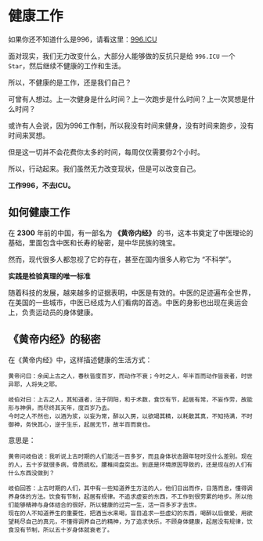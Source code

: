 # 健康工作

如果你还不知道什么是996，请看这里：[996.ICU](https://github.com/996icu/996.ICU)

面对现实，我们无力改变什么，大部分人能够做的反抗只是给 `996.ICU` 一个 `Star`，然后继续不健康的工作和生活。

所以，不健康的是工作，还是我们自己？

可曾有人想过。上一次健身是什么时间？上一次跑步是什么时间？上一次冥想是什么时间？

或许有人会说，因为996工作制，所以我没有时间来健身，没有时间来跑步，没有时间来冥想。

但是这一切并不会花费你太多的时间，每周仅仅需要你2个小时。

所以，行动起来。我们虽然无力改变现状，但是可以改变自己。

**工作996，不去ICU。**

## 如何健康工作

在 **2300** 年前的中国，有一部名为 **《黄帝内经》** 的书，这本书奠定了中医理论的基础，里面包含中医和长寿的秘密，是中华民族的瑰宝。

然而，现代很多人都忽视了它的存在，甚至在国内很多人称它为 “不科学”。

**实践是检验真理的唯一标准**

随着科技的发展，越来越多的证据表明，中医是有效的。中医的足迹遍布全世界，在美国的一些城市，中医已经成为人们看病的首选。中医的身影也出现在奥运会上，负责运动员的身体健康。

## 《黄帝内经》的秘密

在《黄帝内经》中，这样描述健康的生活方式：

```text
黄帝问曰：余闻上古之人，春秋皆度百岁，而动作不衰；今时之人，年半百而动作皆衰者，时世异耶，人将失之耶。

岐伯对曰：上古之人，其知道者，法于阴阳，和于术数，食饮有节，起居有常，不妄作劳，故能形与神俱，而尽终其天年，度百岁乃去。
今时之人不然也，以酒为浆，以妄为常，醉以入房，以欲竭其精，以耗散其真，不知持满，不时御神，务快其心，逆于生乐，起居无节，故半百而衰也。
```

意思是：

```text
黄帝问岐伯说：我听说上古时期的人们能活一百多岁，而且身体状态跟年轻时没什么差别。现在的人，五十岁就很多病，骨质疏松，腰椎间盘突出。到底是环境原因导致的，还是现在的人们有什么东西没做到？

岐伯回答：上古时期的人们，其中有一些知道养生方法的人，他们日出而作，日落而息，懂得调养身体的方法。饮食有节制，起居有规律。不追求虚妄的东西，不工作到很劳累的地步。所以他们能够精神与身体结合的很好，所以健康的过完一生，活一百多岁才去世。
现在的人不知道养生的重要性，把酒当水来喝，盲目追求一些虚幻的东西，喝醉以后做爱，用欲望耗尽自己的真元，不懂得调养自己的精神，为了追求快乐，不顾身体健康，起居没有规律，饮食没有节制，所以五十岁身体就衰老了。
```
